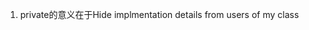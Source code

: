 1. private的意义在于Hide implmentation details from users of my class



<!--stackedit_data:
eyJoaXN0b3J5IjpbMTk5NTAyNTc1MCwtNDAwMzkwNDQzLDE2Nj
U4ODk3NjQsLTUwMDY3ODkyXX0=
-->